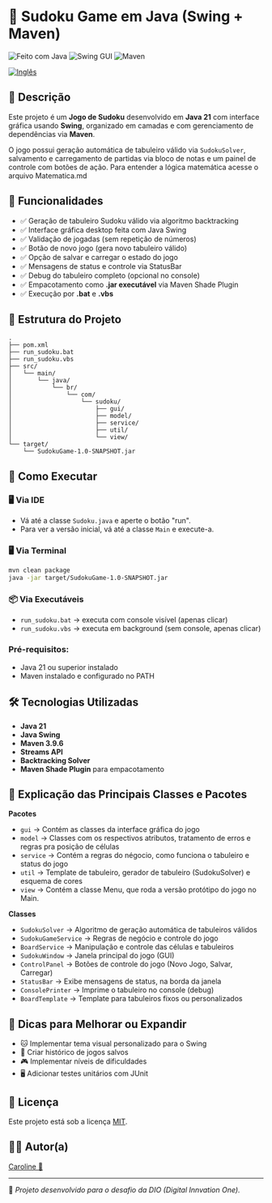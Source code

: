 
# 🧩 Sudoku Game em Java (Swing + Maven)

![Feito com Java](https://img.shields.io/badge/Feito%20com-Java-orange?style=for-the-badge&logo=java)
![Swing GUI](https://img.shields.io/badge/Swing-Interface%20Gr%C3%A1fica-blueviolet?style=for-the-badge)
![Maven](https://img.shields.io/badge/Maven-Build%20Tool-important?style=for-the-badge&logo=apachemaven)

<a href="https://github.com/Caroline-Teixeira/vida_plus/blob/main/README_ENG.md"><img src="https://raw.githubusercontent.com/yammadev/flag-icons/refs/heads/master/png/US%402x.png" alt="Inglês" ></a>

## 📖 Descrição

Este projeto é um **Jogo de Sudoku** desenvolvido em **Java 21** com interface gráfica usando **Swing**, organizado em camadas e com gerenciamento de dependências via **Maven**.

O jogo possui geração automática de tabuleiro válido via `SudokuSolver`, salvamento e carregamento de partidas via bloco de notas e um painel de controle com botões de ação.
Para entender a lógica matemática acesse o arquivo Matematica.md

## 🎯 Funcionalidades

- ✅ Geração de tabuleiro Sudoku válido via algoritmo backtracking
- ✅ Interface gráfica desktop feita com Java Swing
- ✅ Validação de jogadas (sem repetição de números)
- ✅ Botão de novo jogo (gera novo tabuleiro válido)
- ✅ Opção de salvar e carregar o estado do jogo
- ✅ Mensagens de status e controle via StatusBar
- ✅ Debug do tabuleiro completo (opcional no console)
- ✅ Empacotamento como **.jar executável** via Maven Shade Plugin
- ✅ Execução por **.bat** e **.vbs**

## 📂 Estrutura do Projeto

```
.
├── pom.xml
├── run_sudoku.bat
├── run_sudoku.vbs
├── src/
│   └── main/
│       └── java/
│           └── br/
│               └── com/
│                   └── sudoku/
│                       ├── gui/
│                       ├── model/
│                       ├── service/
│                       ├── util/
│                       └── view/
└── target/
    └── SudokuGame-1.0-SNAPSHOT.jar
```

## 🚀 Como Executar

### 🖥️ Via IDE
- Vá até a classe `Sudoku.java` e aperte o botão "run".
- Para ver a versão inicial, vá até a classe `Main` e execute-a.


### 🖥️ Via Terminal

```bash
mvn clean package
java -jar target/SudokuGame-1.0-SNAPSHOT.jar
```

### 📦 Via Executáveis

- `run_sudoku.bat` → executa com console visível (apenas clicar)
- `run_sudoku.vbs` → executa em background (sem console, apenas clicar)

### Pré-requisitos:
- Java 21 ou superior instalado
- Maven instalado e configurado no PATH

## 🛠️ Tecnologias Utilizadas

- **Java 21**
- **Java Swing**
- **Maven 3.9.6**
- **Streams API**
- **Backtracking Solver**
- **Maven Shade Plugin** para empacotamento

## 📖 Explicação das Principais Classes e Pacotes

**Pacotes**
- `gui` → Contém as classes da interface gráfica do jogo
- `model` → Classes com os respectivos atributos, tratamento de erros e regras pra posição de células
- `service` → Contém a regras do négocio, como funciona o tabuleiro e status do jogo
- `util` → Template de tabuleiro, gerador de tabuleiro (SudokuSolver) e esquema de cores
- `view` → Contém a classe Menu, que roda a versão protótipo do jogo no Main.


**Classes**
- `SudokuSolver` → Algoritmo de geração automática de tabuleiros válidos
- `SudokuGameService` → Regras de negócio e controle do jogo
- `BoardService` → Manipulação e controle das células e tabuleiros
- `SudokuWindow` → Janela principal do jogo (GUI)
- `ControlPanel` → Botões de controle do jogo (Novo Jogo, Salvar, Carregar)
- `StatusBar` → Exibe mensagens de status, na borda da janela
- `ConsolePrinter` → Imprime o tabuleiro no console (debug)
- `BoardTemplate` → Template para tabuleiros fixos ou personalizados

## 📌 Dicas para Melhorar ou Expandir

- 🐱 Implementar tema visual personalizado para o Swing
- 💾 Criar histórico de jogos salvos
- 🎮 Implementar níveis de dificuldades
- 🖥️ Adicionar testes unitários com JUnit

## 📄 Licença

Este projeto está sob a licença [MIT](LICENSE).

## 👩‍💻 Autor(a)

<a href="https://github.com/Caroline-Teixeira">Caroline 💙</a>

---

📌 *Projeto desenvolvido para o desafio da DIO (Digital Innvation One).*
